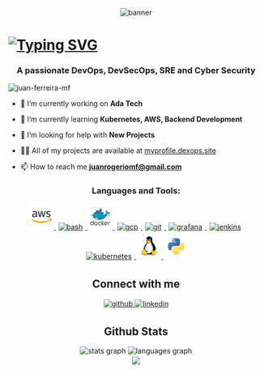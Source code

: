 <p align="center">
  <img src="https://capsule-render.vercel.app/api?type=waving&height=300&color=gradient&text=Juan%20Ferreira&fontAlignY=40&fontSize=60" alt="banner" />
</p>
<h1 align="left"><a <a href="https://git.io/typing-svg"><img src="https://readme-typing-svg.demolab.com?font=Fira+Code&size=30&pause=3000&background=FF0F8D00&width=435&height=100&lines=Hi+%F0%9F%91%8B%2C+I'm++Juan+Ferreira" alt="Typing SVG"  /></a></h1>
<h3 align="center">A passionate DevOps, DevSecOps, SRE and Cyber Security</h3>

<p align="left"> <img src="https://komarev.com/ghpvc/?username=juan-ferreira-mf&label=Profile%20views&color=0e75b6&style=flat" alt="juan-ferreira-mf" /> </p>

- 🔭 I’m currently working on **Ada Tech**

- 🌱 I’m currently learning **Kubernetes, AWS, Backend Development**

- 🤝 I’m looking for help with **New Projects**

- 👨‍💻 All of my projects are available at [myprofile.dexops.site](myprofile.dexops.site)

- 📫 How to reach me **juanrogeriomf@gmail.com**



<div align="center">  
<h3 align="center">Languages and Tools:</h3>
<p align="center"> 
  <a href="https://aws.amazon.com" target="_blank" rel="noreferrer"> 
    <img src="https://raw.githubusercontent.com/devicons/devicon/master/icons/amazonwebservices/amazonwebservices-original-wordmark.svg" alt="aws" width="40" height="40" style="border: 5px solid white;"/>
  </a> 

  <a href="https://www.gnu.org/software/bash/" target="_blank" rel="noreferrer"> 
    <img src="https://www.vectorlogo.zone/logos/gnu_bash/gnu_bash-icon.svg" alt="bash" width="40" height="40" style="border: 5px solid white;"/>
  </a> 

  <a href="https://www.docker.com/" target="_blank" rel="noreferrer"> 
    <img src="https://raw.githubusercontent.com/devicons/devicon/master/icons/docker/docker-original-wordmark.svg" alt="docker" width="40" height="40" style="border: 5px solid white;"/>
  </a> 

  <a href="https://cloud.google.com" target="_blank" rel="noreferrer"> 
    <img src="https://www.vectorlogo.zone/logos/google_cloud/google_cloud-icon.svg" alt="gcp" width="40" height="40" style="border: 5px solid white;"/>
  </a> 

  <a href="https://git-scm.com/" target="_blank" rel="noreferrer"> 
    <img src="https://www.vectorlogo.zone/logos/git-scm/git-scm-icon.svg" alt="git" width="40" height="40" style="border: 5px solid white;"/>
  </a> 

  <a href="https://grafana.com" target="_blank" rel="noreferrer"> 
    <img src="https://www.vectorlogo.zone/logos/grafana/grafana-icon.svg" alt="grafana" width="40" height="40" style="border: 5px solid white;"/>
  </a> 

  <a href="https://www.jenkins.io" target="_blank" rel="noreferrer"> 
    <img src="https://www.vectorlogo.zone/logos/jenkins/jenkins-icon.svg" alt="jenkins" width="40" height="40" style="border: 5px solid white;"/>
  </a> 

  <a href="https://kubernetes.io" target="_blank" rel="noreferrer"> 
    <img src="https://www.vectorlogo.zone/logos/kubernetes/kubernetes-icon.svg" alt="kubernetes" width="40" height="40" style="border: 5px solid white;"/>
  </a> 

  <a href="https://www.linux.org/" target="_blank" rel="noreferrer"> 
    <img src="https://raw.githubusercontent.com/devicons/devicon/master/icons/linux/linux-original.svg" alt="linux" width="40" height="40" style="border: 5px solid white;"/>
  </a> 

  <a href="https://www.python.org" target="_blank" rel="noreferrer"> 
    <img src="https://raw.githubusercontent.com/devicons/devicon/master/icons/python/python-original.svg" alt="python" width="40" height="40" style="border: 5px solid white;"/>
  </a> 
</p>



## Connect with me  
<div align="center">
<a href="https://github.com/juan-ferreira-mf" target="_blank">
<img src=https://img.shields.io/badge/github-%2324292e.svg?&style=for-the-badge&logo=github&logoColor=white alt=github style="margin-bottom: 5px;" />
</a>
<a href="https://linkedin.com/in/juan-marques-ferreira" target="_blank">
<img src=https://img.shields.io/badge/linkedin-%231E77B5.svg?&style=for-the-badge&logo=linkedin&logoColor=white alt=linkedin style="margin-bottom: 5px;" />
</a>

</div>  

## Github Stats 
<div align="center">
  <img src="https://github-readme-stats.vercel.app/api?username=juan-ferreira-mf&hide_title=false&hide_rank=false&show_icons=true&include_all_commits=true&count_private=true&disable_animations=false&theme=dracula&locale=en&hide_border=false" height="150" alt="stats graph"  />
  <img src="https://github-readme-stats.vercel.app/api/top-langs?username=juan-ferreira-mf&locale=en&hide_title=false&layout=compact&card_width=320&langs_count=5&theme=dracula&hide_border=false" height="150" alt="languages graph"  />
</div>


<div align="center"><img src="https://github-readme-stats.vercel.app/api?username=juan-ferreira-mf&show_icons=true&count_private=true&hide_border=true" align="center" /></div>  

<br/>  

  

<br/> 

